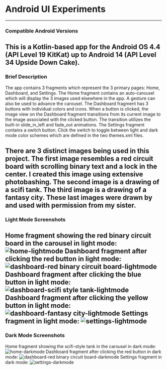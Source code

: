 # Android UI Experiments
------------------------
### Compatible Android Versions
This is a Kotlin-based app for the Android OS 4.4 (API Level 19 KitKat) up to Android 14 (API Level 34 Upside Down Cake).
------------------------
### Brief Description
The app contains 3 fragments which represent the 3 primary pages: Home, Dashboard, and Settings. The Home fragment contains an auto-carousel which will display the 3 images used elsewhere in the app. A gesture can also be used to advance the carousel. The Dashboard fragment has 3 buttons with individual colors and icons. When a button is clicked, the image view on the Dashboard fragment transitions from its current image to the image associated with the clicked button. The transition utilizes the built-in slide_in_left and fade_out animations. The Settings fragment contains a switch button. Click the switch to toggle between light and dark mode color schemes which are defined in the two themes.xml files.

There are 3 distinct images being used in this project. The first image resembles a red circuit board with scrolling binary text and a lock in the center. I created this image using extensive photobashing. The second image is a drawing of a scifi tank. The third image is a drawing of a fantasy city. These last images were drawn by and used with permission from my sister.
------------------------
### Light Mode Screenshots
Home fragment showing the red binary circuit board in the carousel in light mode:
![home-lightmode](screenshots/Light%20Mode/Home-LightMode.png)
Dashboard fragment after clicking the red button in light mode:
![dashboard-red binary circuit board-lightmode](screenshots/Light%20Mode/Dashboard-RedButton-LightMode.png)
Dashboard fragment after clicking the blue button in light mode:
![dashboard-scifi style tank-lightmode](screenshots/Light%20Mode/Dashboard-BlueButton-LightMode.png)
Dashboard fragment after clicking the yellow button in light mode:
![dashboard-fantasy city-lightmode](screenshots/Light%20Mode/Dashboard-YellowButton-LightMode.png)
Settings fragment in light mode:
![settings-lightmode](screenshots/Light%20Mode/Settings-LightMode.png)
------------------------
### Dark Mode Screenshots
Home fragment showing the scifi-style tank in the carousel in dark mode:
![home-darkmode](screenshots/Dark%20Mode/Home-DarkMode.png)
Dashboard fragment after clicking the red button in dark mode:
![dashboard-red binary circuit board-darkmode](screenshots/Dark%20Mode/Dashboard-RedButton-DarkMode.png)
Settings fragment in dark mode:
![settings-darkmode](screenshots/Dark%20Mode/Settings-DarkMode.png)